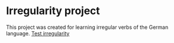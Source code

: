 Irregularity project
=====================

This project was created for learning irregular verbs of the German language.
[Test irregularity](https://birik.github.io/irregularity/)
